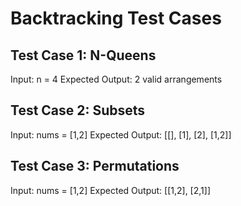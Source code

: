 # Backtracking Test Cases

## Test Case 1: N-Queens

Input: n = 4
Expected Output: 2 valid arrangements

## Test Case 2: Subsets

Input: nums = [1,2]
Expected Output: [[], [1], [2], [1,2]]

## Test Case 3: Permutations

Input: nums = [1,2]
Expected Output: [[1,2], [2,1]]
